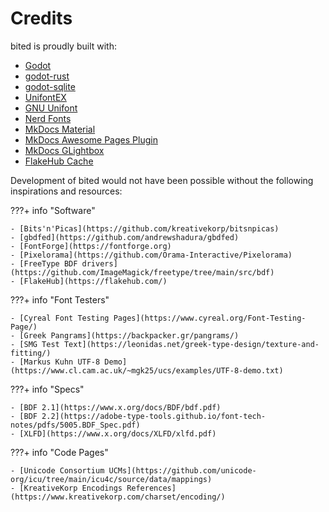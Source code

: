 # Credits

bited is proudly built with:

- [Godot](https://godotengine.org/)
- [godot-rust](https://godot-rust.github.io/)
- [godot-sqlite](https://github.com/2shady4u/godot-sqlite)
- [UnifontEX](https://github.com/stgiga/UnifontEX)
- [GNU Unifont](https://unifoundry.com/unifont)
- [Nerd Fonts](https://www.nerdfonts.com)
- [MkDocs Material](https://squidfunk.github.io/mkdocs-material/)
- [MkDocs Awesome Pages Plugin](https://github.com/lukasgeiter/mkdocs-awesome-pages-plugin)
- [MkDocs GLightbox](https://github.com/blueswen/mkdocs-glightbox)
- [FlakeHub Cache](https://flakehub.com/cache)

Development of bited would not have been possible without the following
inspirations and resources:

???+ info "Software"

    - [Bits'n'Picas](https://github.com/kreativekorp/bitsnpicas)
    - [gbdfed](https://github.com/andrewshadura/gbdfed)
    - [FontForge](https://fontforge.org)
    - [Pixelorama](https://github.com/Orama-Interactive/Pixelorama)
    - [FreeType BDF drivers](https://github.com/ImageMagick/freetype/tree/main/src/bdf)
    - [FlakeHub](https://flakehub.com/)

???+ info "Font Testers"

    - [Cyreal Font Testing Pages](https://www.cyreal.org/Font-Testing-Page/)
    - [Greek Pangrams](https://backpacker.gr/pangrams/)
    - [SMG Test Text](https://leonidas.net/greek-type-design/texture-and-fitting/)
    - [Markus Kuhn UTF-8 Demo](https://www.cl.cam.ac.uk/~mgk25/ucs/examples/UTF-8-demo.txt)

???+ info "Specs"

    - [BDF 2.1](https://www.x.org/docs/BDF/bdf.pdf)
    - [BDF 2.2](https://adobe-type-tools.github.io/font-tech-notes/pdfs/5005.BDF_Spec.pdf)
    - [XLFD](https://www.x.org/docs/XLFD/xlfd.pdf)

???+ info "Code Pages"

    - [Unicode Consortium UCMs](https://github.com/unicode-org/icu/tree/main/icu4c/source/data/mappings)
    - [KreativeKorp Encodings References](https://www.kreativekorp.com/charset/encoding/)
